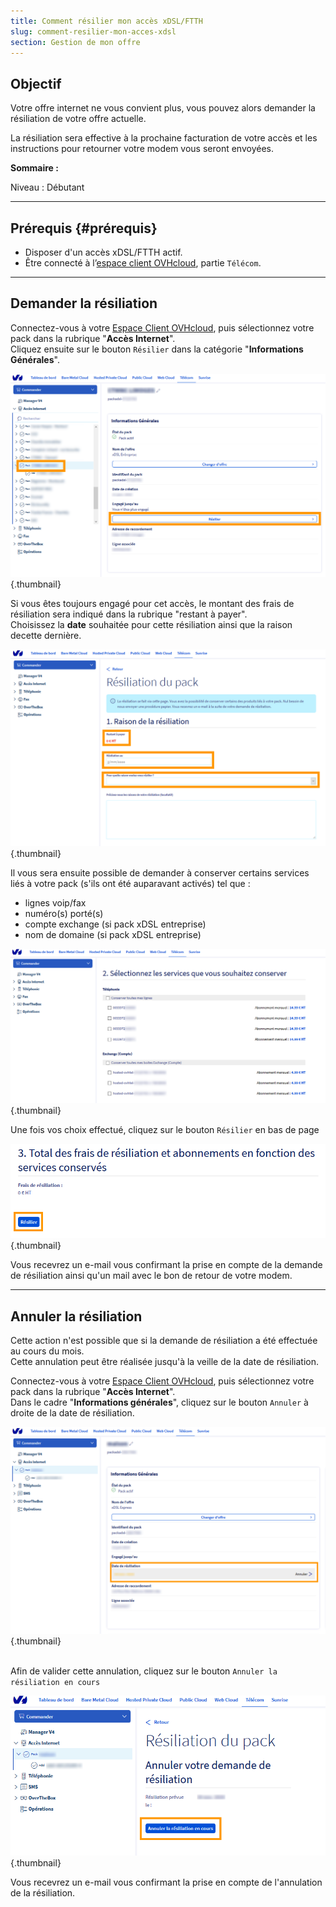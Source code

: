 ```yaml
---
title: Comment résilier mon accès xDSL/FTTH
slug: comment-resilier-mon-acces-xdsl
section: Gestion de mon offre
---
```


## Objectif

Votre offre internet ne vous convient plus, vous pouvez alors demander la résiliation de votre offre actuelle.

La résiliation sera effective à la prochaine facturation de votre accès et les instructions pour retourner votre modem vous seront envoyées.

**Sommaire :**

Niveau : Débutant

------------------------------------------------------------------------

## Prérequis {#prérequis}

- Disposer d'un accès xDSL/FTTH actif.
- Être connecté à l’[espace client OVHcloud](https://www.ovhtelecom.fr/manager/), partie `Télécom`.

------------------------------------------------------------------------

## Demander la résiliation

Connectez-vous à votre [Espace Client OVHcloud](https://www.ovhtelecom.fr/manager/), puis sélectionnez votre pack dans la rubrique "**Accès Internet**".
<br>Cliquez ensuite sur le bouton `Résilier` dans la catégorie "**Informations Générales**".

![Resiliation acces](images/Resiliation01-edit.png){.thumbnail}

Si vous êtes toujours engagé pour cet accès, le montant des frais de résiliation sera indiqué dans la rubrique "restant à payer".
<br>Choisissez la **date** souhaitée pour cette résiliation ainsi que la raison decette dernière.

![Raison resiliation](images/Resiliation02-edit.png){.thumbnail}

Il vous sera ensuite possible de demander à conserver certains services liés à votre pack (s'ils ont été auparavant activés) tel que :
- lignes voip/fax
- numéro(s) porté(s)
- compte exchange (si pack xDSL entreprise)
- nom de domaine (si pack xDSL entreprise)

![Conservation service](images/Resiliation03-edit.png){.thumbnail}

Une fois vos choix effectué, cliquez sur le bouton `Résilier` en bas de page

![Validation resiliation](images/Resiliation04-edit.png){.thumbnail}

Vous recevrez un e-mail vous confirmant la prise en compte de la demande de résiliation ainsi qu'un mail avec le bon de retour de votre modem.

------------------------------------------------------------------------

## Annuler la résiliation

Cette action n'est possible que si la demande de résiliation a été effectuée au cours du mois.
<br> Cette annulation peut être réalisée jusqu'à la veille de la date de résiliation.

Connectez-vous à votre [Espace Client OVHcloud](https://www.ovhtelecom.fr/manager/), puis sélectionnez votre pack dans la rubrique "**Accès Internet**".
<br>Dans le cadre "**Informations générales**", cliquez sur le bouton `Annuler` à droite de la date de résiliation.

![Annulation resiliation](images/Resiliation05-edit.png){.thumbnail}

<br>Afin de valider cette annulation, cliquez sur le bouton `Annuler la résiliation en cours`

![Annulation resiliation](images/Resiliation06-edit.png){.thumbnail}

Vous recevrez un e-mail vous confirmant la prise en compte de l'annulation de la résiliation.
